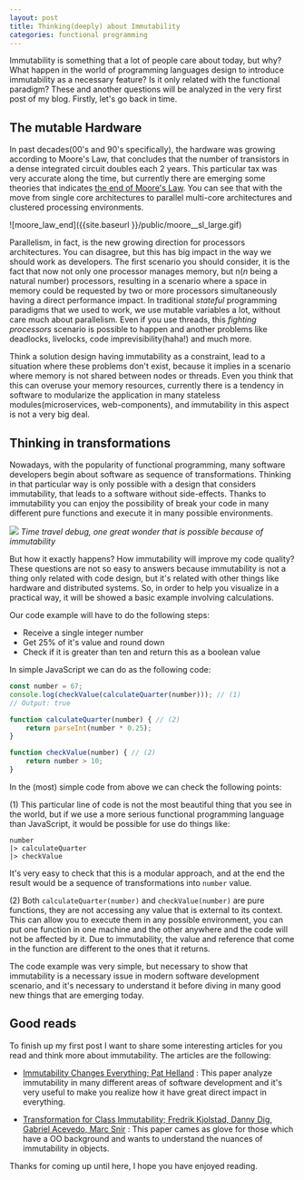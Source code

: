 ```yaml
---
layout: post
title: Thinking(deeply) about Immutability
categories: functional programming
---
```

Immutability is something that a lot of people care about today, but why? What happen in the world of programming languages design to introduce immutability as a necessary feature? Is it  only related with the functional paradigm? These and another questions will be analyzed in the very first post of my blog. Firstly, let's go back in time.

## The mutable Hardware

In past decades(00's and 90's specifically), the hardware was growing according to Moore's Law, that concludes that the number of transistors in a dense integrated circuit doubles each 2 years. This particular tax was very accurate along the time, but currently there are emerging some theories that indicates [the end of Moore's Law](https://rodneybrooks.com/the-end-of-moores-law/). You can see that with the move from single core architectures to parallel multi-core architectures and clustered processing environments.

![moore_law_end]({{site.baseurl }}/public/moore__sl_large.gif)

Parallelism, in fact, is the new growing direction for processors architectures. You can disagree, but this has big impact in the way we should work as developers. The first scenario you should consider, it is the fact that now not only one processor manages memory, but n(_n_ being a natural number) processors, resulting in a scenario where a space in memory could be requested by two or more processors simultaneously having a direct performance impact. In traditional _stateful_ programming paradigms that we used to work, we use mutable variables a lot, without care much about parallelism. Even if you use threads, this _fighting processors_ scenario is possible to happen and another problems like deadlocks, livelocks, code imprevisibility(haha!) and much more.

Think a solution design having immutability as a constraint, lead to a situation where these problems don't exist, because it implies in a scenario where memory is not shared between nodes or threads. Even you think that this can overuse your memory resources, currently there is a tendency in software to modularize the application in many stateless modules(microservices, web-components), and immutability in this aspect is not a very big deal.

## Thinking in transformations

Nowadays, with the popularity of functional programming, many software developers begin about software as sequence of transformations. Thinking in that particular way is only possible with a design that considers immutability, that leads to a software without side-effects. Thanks to immutability you can enjoy the possibility of break your code in many different pure functions and execute it in many possible environments.

![](https://camo.githubusercontent.com/c2c0ba1ad82d003b5386404ae09c00763d73510c/687474703a2f2f692e696d6775722e636f6d2f72764352394f512e706e67)
*Time travel debug, one great wonder that is possible because of immutability*

But how it exactly happens? How immutability will improve my code quality? These questions are not so easy to answers because immutability is not a thing only related with code design, but it's related with other things like hardware and distributed systems. So, in order to help you visualize in a practical way, it will be showed a basic example involving calculations.

Our code example will have to do the following steps:

* Receive a single integer number
* Get 25% of it's value and round down
* Check if it is greater than ten and return this as a boolean value

In simple JavaScript we can do as the following code:

```javascript
const number = 67;
console.log(checkValue(calculateQuarter(number))); // (1)
// Output: true

function calculateQuarter(number) { // (2)
    return parseInt(number * 0.25);
}

function checkValue(number) { // (2)
    return number > 10;
}
```

In the (most) simple code from above we can check the following points:

(1) This particular line of code is not the most beautiful thing that you see in the world, but if we use a more serious functional programming language than JavaScript, it would be possible for use do things like:

```
number
|> calculateQuarter
|> checkValue
```

It's very easy to check that this is a modular approach, and at the end the result would be a sequence of transformations into `number` value.

(2) Both `calculateQuarter(number)` and `checkValue(number)` are pure functions, they are not accessing any value that is external to its context. This can allow you to execute them in any possible environment, you can put one function in one machine and the other anywhere and the code will not be affected by it. Due to immutability, the value and reference that come in the function are different to the ones that it returns.

The code example was very simple, but necessary to show that immutability is a necessary issue in modern software development scenario, and it's necessary to understand it before diving in many good new things that are emerging today.

## Good reads

To finish up my first post I want to share some interesting articles for you read and think more about immutability. The articles are the following:

*  [Immutability Changes Everything; Pat Helland](http://cidrdb.org/cidr2015/Papers/CIDR15_Paper16.pdf) : This paper analyze immutability in many different areas of software development and it's very useful to make you realize how it have great direct impact in everything.

*  [Transformation for Class Immutability; Fredrik Kjolstad, Danny Dig, Gabriel Acevedo, Marc Snir](http://people.csail.mit.edu/fred/immutator.pdf) : This paper cames as glove for those which have a OO background and wants to understand the nuances of immutability in objects.

Thanks for coming up until here, I hope you have enjoyed reading.
